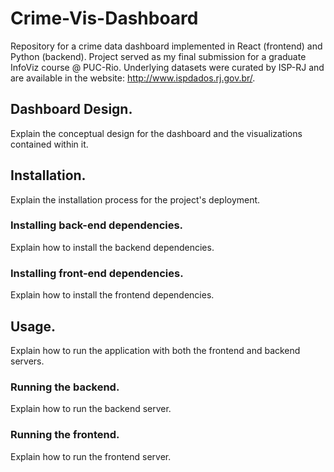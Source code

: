 # Crime-Vis-Dashboard

Repository for a crime data dashboard implemented in React (frontend) and Python (backend). Project served as my final submission for a graduate InfoViz course @ PUC-Rio. Underlying datasets were curated by ISP-RJ and are available in the website: http://www.ispdados.rj.gov.br/.


## Dashboard Design.
Explain the conceptual design for the dashboard and the visualizations contained within it.


## Installation.
Explain the installation process for the project's deployment.

### Installing back-end dependencies.
Explain how to install the backend dependencies.

### Installing front-end dependencies.
Explain how to install the frontend dependencies.


## Usage.
Explain how to run the application with both the frontend and backend servers.

### Running the backend.
Explain how to run the backend server.

### Running the frontend.
Explain how to run the frontend server.
